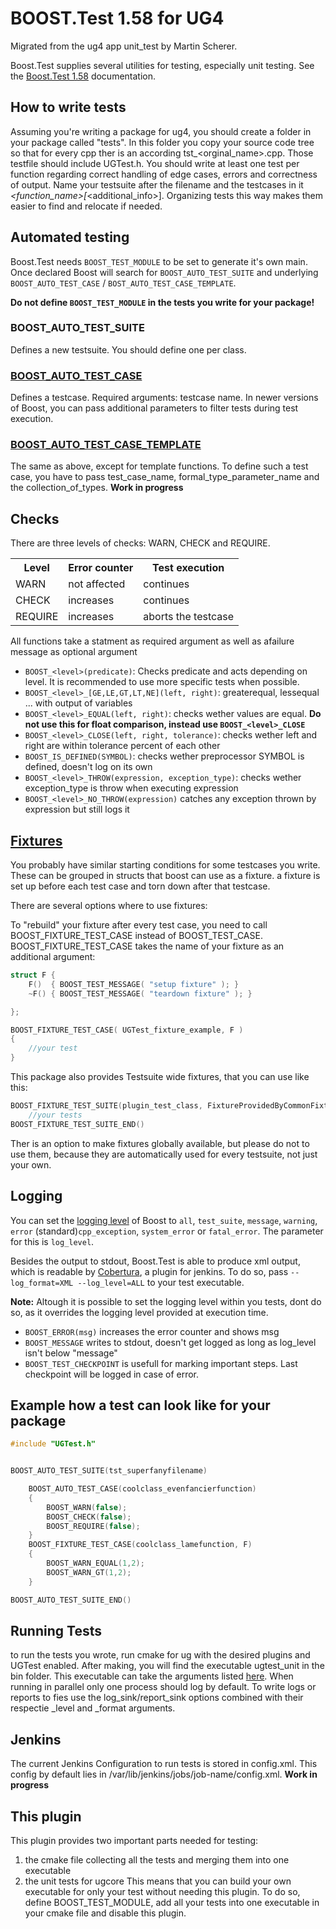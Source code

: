 # BOOST.Test 1.58 for UG4
Migrated from the ug4 app unit_test by Martin Scherer.

Boost.Test supplies several utilities for testing, especially unit testing.
See the [Boost.Test 1.58](https://www.boost.org/doc/libs/1_58_0/libs/test/doc/html/index.html) documentation.

## How to write tests
Assuming you're writing a package for ug4, you should create a folder in your package called "tests". In this folder you copy your source code tree so that for every cpp ther is an according tst_<orginal_name>.cpp. Those testfile should include UGTest.h. You should write at least one test per function regarding correct handling of edge cases, errors and correctness of output. Name your testsuite after the filename and the testcases in it <filename>_<function_name>[_<additional_info>]. Organizing tests this way makes them easier to find and relocate if needed.

## Automated testing
Boost.Test needs `BOOST_TEST_MODULE` to be set to generate it's own main. Once declared Boost will search for `BOOST_AUTO_TEST_SUITE` and underlying `BOOST_AUTO_TEST_CASE` / `BOST_AUTO_TEST_CASE_TEMPLATE`.

**Do not define `BOOST_TEST_MODULE` in the tests you write for your package!**

### BOOST_AUTO_TEST_SUITE
Defines a new testsuite. You should define one per class.

### [BOOST_AUTO_TEST_CASE](https://www.boost.org/doc/libs/1_58_0/libs/test/doc/html/utf/user-guide/test-organization/auto-nullary-test-case.html)
Defines a testcase. Required arguments: testcase name. In newer versions of Boost, you can pass additional parameters to filter tests during test execution.

### [BOOST_AUTO_TEST_CASE_TEMPLATE](https://www.boost.org/doc/libs/1_58_0/libs/test/doc/html/utf/user-guide/test-organization/auto-test-case-template.html)
The same as above, except for template functions. To define such a test case, you have to pass test_case_name, formal_type_parameter_name and the collection_of_types.
**Work in progress**

## Checks
There are three levels of checks: WARN, CHECK and REQUIRE.

<table>
    <tr>
        <th>Level</th>
        <th>Error counter</th>
        <th>Test execution</th>
    </tr>
    <tr>   
        <td>WARN</td>
        <td>not affected</td>
        <td>continues</td>
    </tr>
    <tr>   
        <td>CHECK</td>
        <td>increases</td>
        <td>continues</td>
    </tr>
    <tr>   
        <td>REQUIRE</td>
        <td>increases</td>
        <td>aborts the testcase</td>
    </tr>
</table>

All functions take a statment as required argument as well as afailure message as optional argument
+ `BOOST_<level>(predicate)`: Checks predicate and acts depending on level. It is recommended to use more specific tests when possible.
+ `BOOST_<level>_[GE,LE,GT,LT,NE](left, right)`: greaterequal, lessequal ... with output of variables
+ `BOOST_<level>_EQUAL(left, right)`: checks wether values are equal. **Do not use this for float comparison, instead use `BOOST_<level>_CLOSE`**
+ `BOOST_<level>_CLOSE(left, right, tolerance)`: checks wether left and right are within tolerance percent of each other
+ `BOOST_IS_DEFINED(SYMBOL)`: checks wether preprocessor SYMBOL is defined, doesn't log on its own
+ `BOOST_<level>_THROW(expression, exception_type)`: checks wether exception_type is throw when executing expression
+ `BOOST_<level>_NO_THROW(expression)` catches any exception thrown by expression but still logs it

## [Fixtures](https://www.boost.org/doc/libs/1_58_0/libs/test/doc/html/utf/user-guide/fixture.html)
You probably have similar starting conditions for some testcases you write. These can be grouped in structs that boost can use as a fixture. a fixture is set up before each test case and torn down after that testcase.

There are several options where to use fixtures:

To "rebuild" your fixture after every test case, you need to call BOOST_FIXTURE_TEST_CASE instead of BOOST_TEST_CASE. BOOST_FIXTURE_TEST_CASE takes the name of your fixture as an additional argument:
```c++
struct F {
    F()  { BOOST_TEST_MESSAGE( "setup fixture" ); }
    ~F() { BOOST_TEST_MESSAGE( "teardown fixture" ); }

};

BOOST_FIXTURE_TEST_CASE( UGTest_fixture_example, F )
{
    //your test
}
```

This package also provides Testsuite wide fixtures, that you can use like this:
```c++
BOOST_FIXTURE_TEST_SUITE(plugin_test_class, FixtureProvidedByCommonFixtures)
    //your tests
BOOST_FIXTURE_TEST_SUITE_END()
```
Ther is an option to make fixtures globally available, but please do not to use them, because they are automatically used for every testsuite, not just your own.

## Logging
You can set the [logging level](https://www.boost.org/doc/libs/1_58_0/libs/test/doc/html/utf/user-guide/runtime-config/reference.html#) of Boost to `all`, `test_suite`, `message`, `warning`, `error` (standard)`cpp_exception`, `system_error` or `fatal_error`. The parameter for this is `log_level`.


Besides the output to stdout, Boost.Test is able to produce xml output, which is readable by [Cobertura](https://cobertura.github.io/cobertura/), a plugin for jenkins. To do so, pass `--log_format=XML --log_level=ALL` to your test executable.

**Note:** Altough it is possible to set the logging level within you tests, dont do so, as it overrides the logging level provided at execution time.

+ `BOOST_ERROR(msg)` increases the error counter and shows msg
+ `BOOST_MESSAGE` writes to stdout, doesn't get logged as long as log_level isn't below "message"
+ `BOOST_TEST_CHECKPOINT` is usefull for marking important steps. Last checkpoint will be logged in case of error.

## Example how a test can look like for your package
```c++
#include "UGTest.h"


BOOST_AUTO_TEST_SUITE(tst_superfanyfilename)

    BOOST_AUTO_TEST_CASE(coolclass_evenfancierfunction)
    {
        BOOST_WARN(false);
        BOOST_CHECK(false);
        BOOST_REQUIRE(false);
    }
    BOOST_FIXTURE_TEST_CASE(coolclass_lamefunction, F)
    {
        BOOST_WARN_EQUAL(1,2);
        BOOST_WARN_GT(1,2);
    }

BOOST_AUTO_TEST_SUITE_END()     
```

## Running Tests
to run the tests you wrote, run cmake for ug with the desired plugins and UGTest enabled. After making, you will find the executable ugtest_unit in the bin folder.
This executable can take the arguments listed [here](https://www.boost.org/doc/libs/1_58_0/libs/test/doc/html/utf/user-guide/runtime-config/reference.html). When running in parallel only one process should log by default. To write logs or reports to fies use the log_sink/report_sink options combined with their respectie _level and _format arguments.

## Jenkins
The current Jenkins Configuration to run tests is stored in config.xml. This config by default lies in /var/lib/jenkins/jobs/job-name/config.xml. **Work in progress**

## This plugin
This plugin provides two important parts needed for testing:
1. the cmake file collecting all the tests and merging them into one executable
2. the unit tests for ugcore
This means that you can build your own executable for only your test without needing this plugin.
To do so, define BOOST_TEST_MODULE, add all your tests into one executable in your cmake file and disable this plugin.